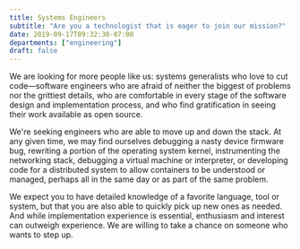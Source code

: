 ```yaml
---
title: Systems Engineers
subtitle: "Are you a technologist that is eager to join our mission?"
date: 2019-09-17T09:32:30-07:00
departments: ["engineering"]
draft: false
---
```


We are looking for more people like us: systems generalists who love to cut 
code—software engineers who are afraid of neither the biggest of problems nor 
the grittiest details, who are comfortable in every stage of the software 
design and implementation process, and who find gratification in seeing their 
work available as open source. 

We're seeking engineers who are able to move up 
and down the stack. At any given time, we may find ourselves debugging a nasty 
device firmware bug, rewriting a portion of the operating system kernel, 
instrumenting the networking stack, debugging a virtual machine or interpreter, 
or developing code for a distributed system to allow containers to be 
understood or managed, perhaps all in the same day or as part of the same 
problem. 

We expect you to have detailed knowledge of a favorite language, 
tool or system, but that you are also able to quickly pick up new ones as needed. 
And while implementation experience is essential, enthusiasm and interest 
can outweigh experience. We are willing to take a chance on someone who wants to 
step up.
